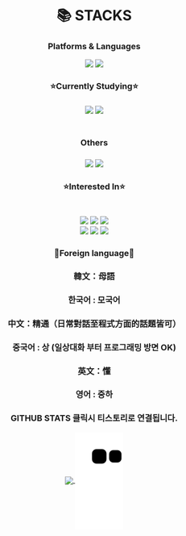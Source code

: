 <!--<img src="https://img.shields.io/badge/표시할이름-색상?style=for-the-badge&logo=기술스택아이콘&logoColor=white">--!>
<!-- 색상 작성시 #은 제외하고 쓸것 --!>
<div align=center><h1>📚 STACKS</h1></div>
<div align=center> 
<h3 align=center>Platforms & Languages</h3>


<img src="https://img.shields.io/badge/javascript-F7DF1E?style=for-the-badge&logo=javascript&logoColor=black">
<img src="https://img.shields.io/badge/node.js-339933?style=for-the-badge&logo=Node.js&logoColor=white">

<h3 align=center>⭐Currently Studying⭐ <h3>
<img src="https://img.shields.io/badge/TypeScript-3178C6.svg?&style=for-the-badge&logo=TypeScript&logoColor=white">
<img src="https://img.shields.io/badge/NestJS-E0234E?style=for-the-badge&logo=NestJS&logoColor=white">
</br>
<!--<img src="https://img.shields.io/badge/socket.io-010101?style=for-the-badge&logo=socket.io&logoColor=white">--!>
<!--<img src="https://img.shields.io/badge/mysql-4479A1?style=for-the-badge&logo=mysql&logoColor=white">--!>
<!--<img src="https://img.shields.io/badge/mariaDB-003545?style=for-the-badge&logo=mariaDB&logoColor=white">--!>
<!--<img src="https://img.shields.io/badge/mongoDB-47A248?style=for-the-badge&logo=MongoDB&logoColor=white">--!>


</br>
<!--<img src="https://img.shields.io/badge/html5-E34F26?style=for-the-badge&logo=html5&logoColor=white">--!>
<!--<img src="https://img.shields.io/badge/css-1572B6?style=for-the-badge&logo=css3&logoColor=white">--!>
<!--<img src="https://img.shields.io/badge/jquery-0769AD?style=for-the-badge&logo=jquery&logoColor=white">--!>


<!--<img src="https://img.shields.io/badge/oracle-F80000?style=for-the-badge&logo=oracle&logoColor=white"> --!>

<!--<h3 align=center>🧰Tools 🧰<h3>--!>
<!--<p align="center">--!>
<!--<img src="https://img.shields.io/badge/github-181717?style=for-the-badge&logo=github&logoColor=white">--!>
<!--<img src="https://img.shields.io/badge/git-F05032?style=for-the-badge&logo=git&logoColor=white">--!>
<!--<img src="https://img.shields.io/badge/Eclipse%20IDE-2C2255.svg?&style=for-the-badge&logo=Eclipse%20IDE&logoColor=white">--!>
<!--<img src="https://img.shields.io/badge/Visual%20Studio%20Code-007ACC.svg?&style=for-the-badge&logo=Visual%20Studio%20Code&logoColor=white">--!>
<!--<img src="https://img.shields.io/badge/Android%20Studio-3DDC84.svg?&style=for-the-badge&logo=Android%20Studio&logoColor=white">--!>

</p>

<!--<h3 align="center"><b>🎮 Gaming 🎮</b></h3> --!>
<p align="center">


</p>

<h3 align=center>Others<h3>
<img src="https://img.shields.io/badge/linux-FCC624?style=for-the-badge&logo=linux&logoColor=black">
<img src="https://img.shields.io/badge/amazonaws-232F3E?style=for-the-badge&logo=amazonaws&logoColor=white">

<h3 align=center>⭐Interested In⭐<h3>
<!--<img src="https://img.shields.io/badge/python-3776AB?style=for-the-badge&logo=python&logoColor=white">--!>
<!--<img src="https://img.shields.io/badge/flask-000000?style=for-the-badge&logo=flask&logoColor=white">--!>
<!--<img src="https://img.shields.io/badge/django-092E20?style=for-the-badge&logo=django&logoColor=white">--!>
<br>
<img src="https://img.shields.io/badge/spring-6DB33F?style=for-the-badge&logo=spring&logoColor=white">
<img src="https://img.shields.io/badge/springboot-6DB33F?style=for-the-badge&logo=springboot&logoColor=white">  
<img src="https://img.shields.io/badge/Java-007396.svg?&style=for-the-badge&logo=Java&logoColor=white">
<br>
<img src="https://img.shields.io/badge/unity-%23000000.svg?style=for-the-badge&logo=unity&logoColor=white"/>
<img src="https://img.shields.io/badge/unrealengine-%23313131.svg?style=for-the-badge&logo=unrealengine&logoColor=white"/> 
<img src="https://img.shields.io/badge/c++-00599C?style=for-the-badge&logo=c%2B%2B&logoColor=white">
<!--<img src="https://img.shields.io/badge/Lua-2C2D72?style=for-the-badge&logo=Lua&logoColor=white">--!>
<br>
<!--<img src="https://img.shields.io/badge/vue.js-4FC08D?style=for-the-badge&logo=vue.js&logoColor=white">--!>
<!--<img src="https://img.shields.io/badge/react-61DAFB?style=for-the-badge&logo=react&logoColor=white">--!>
<h3 align=center>💪Foreign language💪<h3>
<h3>韓文：母語</h3>
<h3>한국어 : 모국어</h3>
<h3>中文：精通（日常對話至程式方面的話題皆可）</h3>
<h3>중국어 : 상 (일상대화 부터 프로그래밍 방면 OK)</h3>
<h3>英文：懂</h3>
<h3>영어 : 중하</h3>

<h3>GITHUB STATS 클릭시 티스토리로 연결됩니다.</h3>
<a href="https://tistory.com/wth2052">
  <img align="center" src="https://github-readme-stats.vercel.app/api?username=wth2052&show_icons=true&theme=dark" />
</a>

<img align="center" src="https://github.com/wth2052/wth2052/blob/output/github-contribution-grid-snake.svg" />

